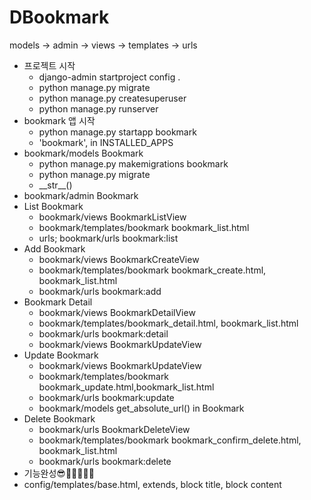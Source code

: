 # DBookmark
models -> admin -> views -> templates -> urls
- 프로젝트 시작
    - django-admin startproject config .
    - python manage.py migrate
    - python manage.py createsuperuser
    - python manage.py runserver
- bookmark 앱 시작
  - python manage.py startapp bookmark
  - 'bookmark', in INSTALLED_APPS
- bookmark/models Bookmark
  - python manage.py makemigrations bookmark
  - python manage.py migrate
  - \_\_str\_\_()
- bookmark/admin Bookmark
- List Bookmark
  - bookmark/views BookmarkListView
  - bookmark/templates/bookmark bookmark_list.html
  - urls; bookmark/urls bookmark:list
- Add Bookmark 
  - bookmark/views BookmarkCreateView
  - bookmark/templates/bookmark bookmark_create.html, bookmark_list.html
  - bookmark/urls bookmark:add
- Bookmark Detail
  - bookmark/views BookmarkDetailView
  - bookmark/templates/bookmark_detail.html, bookmark_list.html
  - bookmark/urls bookmark:detail
  - bookmark/views BookmarkUpdateView
- Update Bookmark
  - bookmark/views BookmarkUpdateView
  - bookmark/templates/bookmark bookmark_update.html,bookmark_list.html
  - bookmark/urls bookmark:update
  - bookmark/models get_absolute_url() in Bookmark
- Delete Bookmark
  - bookmark/urls BookmarkDeleteView
  - bookmark/templates/bookmark bookmark_confirm_delete.html, bookmark_list.html
  - bookmark/urls bookmark:delete
- 기능완성😎🧠👨‍💻👩‍💻
- config/templates/base.html, extends, block title, block content